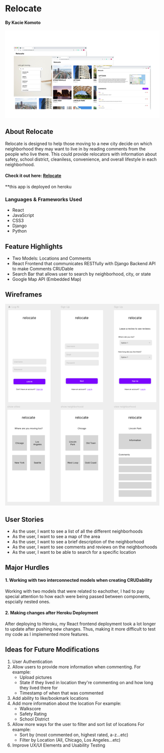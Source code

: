 # Relocate

#### By Kacie Komoto

<img src="./frontend/src/img/Relocate_ReadMe_Pic.png">

## About Relocate
Relocate is designed to help those moving to a new city decide on which neighborhood they may want to live in by reading comments from the people who live there. This could provide relocators with information about safety, school district, cleaniless, convenience, and overall lifestyle in each neighborhood.

#### Check it out here: [Relocate](https://relocate2.herokuapp.com/)
**this app is deployed on heroku

### Languages & Frameworks Used
- React
- JavaScript
- CSS3
- Django
- Python

## Feature Highlights
- Two Models: Locations and Comments
- React Frontend that communicates RESTfully with Django Backend API to make Comments CRUDable
- Search Bar that allows user to search by neighborhood, city, or state
- Google Map API (Embedded Map)

## Wireframes
<img src="./frontend/src/img/relocate_wireframes.png">


## User Stories
- As the user, I want to see a list of all the different neighborhoods
- As the user, I want to see a map of the area
- As the user, I want to see a brief description of the neighborhood
- As the user, I want to see comments and reviews on the neighborhoods
- As the user, I want to be able to search for a specific location


## Major Hurdles
#### 1. Working with two interconnected models when creating CRUDability
Working with two models that were related to eachother, I had to pay special attention to how each were being passed between components, espcially nested ones.

#### 2. Making changes after Heroku Deployment
After deploying to Heroku, my React frontend deployment took a lot longer to update after pushing new changes. Thus, making it more difficult to test my code as I implemented more features.

## Ideas for Future Modifications
1. User Authentication
2. Allow users to provide more information when commenting. 
    For example:
    - Upload pictures
    - State if they lived in location they're commenting on and how long they lived there for
    - Timestamp of when that was commented
3. Add ability to like/bookmark locations
4. Add more information about the location
    For example:
    - Walkscore
    - Safety Rating
    - School District
5. Allow more ways for the user to filter and sort list of locations
    For example:
    - Sort by (most commented on, highest rated, a-z...etc)
    - Filter by Location (All, Chicago, Los Angeles...etc)
6. Improve UX/UI Elements and Usability Testing